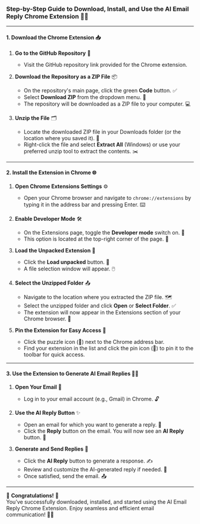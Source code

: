 ### **Step-by-Step Guide to Download, Install, and Use the AI Email Reply Chrome Extension** 🌟✨

---

#### **1. Download the Chrome Extension** 📥  
1. **Go to the GitHub Repository** 🔗  
   - Visit the GitHub repository link provided for the Chrome extension.

2. **Download the Repository as a ZIP File** 📦  
   - On the repository's main page, click the green **Code** button. ✅  
   - Select **Download ZIP** from the dropdown menu. 📄  
   - The repository will be downloaded as a ZIP file to your computer. 💻

3. **Unzip the File** 🗂️  
   - Locate the downloaded ZIP file in your Downloads folder (or the location where you saved it). 📍  
   - Right-click the file and select **Extract All** (Windows) or use your preferred unzip tool to extract the contents. ✂️

---

#### **2. Install the Extension in Chrome** 🌐  
1. **Open Chrome Extensions Settings** ⚙️  
   - Open your Chrome browser and navigate to `chrome://extensions` by typing it in the address bar and pressing Enter. ⌨️

2. **Enable Developer Mode** 🛠️  
   - On the Extensions page, toggle the **Developer mode** switch on. 🔄  
   - This option is located at the top-right corner of the page. 📍

3. **Load the Unpacked Extension** 📁  
   - Click the **Load unpacked** button. 📂  
   - A file selection window will appear. 🖱️

4. **Select the Unzipped Folder** 📤  
   - Navigate to the location where you extracted the ZIP file. 🗺️  
   - Select the unzipped folder and click **Open** or **Select Folder**. ✅  
   - The extension will now appear in the Extensions section of your Chrome browser. 🧩

5. **Pin the Extension for Easy Access** 📌  
   - Click the puzzle icon (🔧) next to the Chrome address bar.  
   - Find your extension in the list and click the pin icon (📌) to pin it to the toolbar for quick access.

---

#### **3. Use the Extension to Generate AI Email Replies** 💬🤖  
1. **Open Your Email** 📧  
   - Log in to your email account (e.g., Gmail) in Chrome. 🔓  

2. **Use the AI Reply Button** ✨  
   - Open an email for which you want to generate a reply. 📄  
   - Click the **Reply** button on the email. You will now see an **AI Reply** button. 🤖

3. **Generate and Send Replies** 🚀  
   - Click the **AI Reply** button to generate a response. ✍️  
   - Review and customize the AI-generated reply if needed. 📝  
   - Once satisfied, send the email. 📤

---

🎉 **Congratulations!** 🎉  
You’ve successfully downloaded, installed, and started using the AI Email Reply Chrome Extension. Enjoy seamless and efficient email communication! 🚀💌
